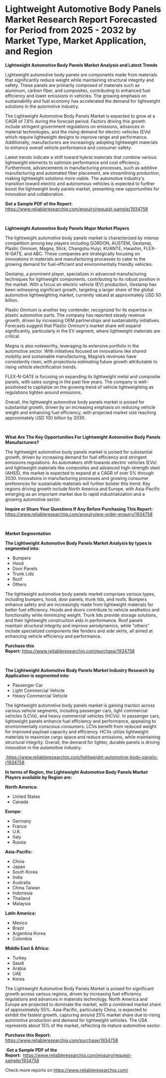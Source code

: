 <p><h1>Lightweight Automotive Body Panels Market Research Report Forecasted for Period from 2025 -  2032 by Market Type, Market Application, and Region</h1></p><p><strong>Lightweight Automotive Body Panels Market Analysis and Latest Trends</strong></p>
<p><p>Lightweight automotive body panels are components made from materials that significantly reduce weight while maintaining structural integrity and safety. These panels are primarily composed of materials such as aluminum, carbon fiber, and composites, contributing to enhanced fuel efficiency and lower emissions in vehicles. The growing emphasis on sustainability and fuel economy has accelerated the demand for lightweight solutions in the automotive industry.</p><p>The Lightweight Automotive Body Panels Market is expected to grow at a CAGR of 7.8% during the forecast period. Factors driving this growth include stringent government regulations on emissions, advances in material technologies, and the rising demand for electric vehicles (EVs) which require lightweight designs to improve range and performance. Additionally, manufacturers are increasingly adopting lightweight materials to enhance overall vehicle performance and consumer safety.</p><p>Latest trends indicate a shift toward hybrid materials that combine various lightweight elements to optimize performance and cost efficiency. Furthermore, advancements in manufacturing processes, such as additive manufacturing and automated fiber placement, are streamlining production, making lightweight solutions more viable. The automotive industry's transition toward electric and autonomous vehicles is expected to further boost the lightweight body panels market, presenting new opportunities for innovation and collaboration.</p></p>
<p><strong>Get a Sample PDF of the Report:&nbsp;</strong> <a href="https://www.reliableresearchiq.com/enquiry/request-sample/1934758?utm_campaign=3099&utm_medium=2&utm_source=Github&utm_content=ia&utm_term=30032025&utm_id=lightweight-automotive-body-panels">https://www.reliableresearchiq.com/enquiry/request-sample/1934758</a></p>
<p>&nbsp;</p>
<p><strong>Lightweight Automotive Body Panels Major Market Players</strong></p>
<p><p>The lightweight automotive body panels market is characterized by intense competition among key players including GORDON, AUSTEM, Gestamp, Plastic Omnium, Magna, Stick, Changshu Huiyi, KUANTE, Hwashin, FLEX-N-GATE, and ABC. These companies are strategically focusing on innovations in materials and manufacturing processes to cater to the growing demand for fuel-efficient and environmentally friendly vehicles.</p><p>Gestamp, a prominent player, specializes in advanced manufacturing techniques for lightweight components, contributing to its robust position in the market. With a focus on electric vehicle (EV) production, Gestamp has been witnessing significant growth, targeting a larger share of the global automotive lightweighting market, currently valued at approximately USD 50 billion.</p><p>Plastic Omnium is another key contender, recognized for its expertise in plastic automotive parts. The company has reported steady revenue growth, driven by increasing OEM partnerships and sustainability initiatives. Forecasts suggest that Plastic Omnium's market share will expand significantly, particularly in the EV segment, where lightweight materials are critical.</p><p>Magna is also noteworthy, leveraging its extensive portfolio in the automotive sector. With initiatives focused on innovations like shared mobility and sustainable manufacturing, Magna’s revenues have consistently risen, with projections estimating future growth attributable to rising vehicle electrification trends.</p><p>FLEX-N-GATE is focusing on expanding its lightweight metal and composite panels, with sales surging in the past few years. The company is well-positioned to capitalize on the growing trend of vehicle lightweighting as regulations tighten around emissions.</p><p>Overall, the lightweight automotive body panels market is poised for substantial growth, driven by an increasing emphasis on reducing vehicle weight and enhancing fuel efficiency, with projected market size reaching approximately USD 100 billion by 2030.</p></p>
<p>&nbsp;</p>
<p><strong>What Are The Key Opportunities For Lightweight Automotive Body Panels Manufacturers?</strong></p>
<p><p>The lightweight automotive body panels market is poised for substantial growth, driven by increasing demand for fuel efficiency and stringent emissions regulations. As automakers shift towards electric vehicles (EVs) and lightweight materials like composites and advanced high-strength steel (AHSS), the market is expected to expand at a CAGR of over 5% through 2030. Innovations in manufacturing processes and growing consumer preferences for sustainable materials will further bolster this trend. Key regions driving growth include North America and Europe, with Asia-Pacific emerging as an important market due to rapid industrialization and a growing automotive sector.</p></p>
<p><strong>Inquire or Share Your Questions If Any Before Purchasing This Report:</strong> <a href="https://www.reliableresearchiq.com/enquiry/pre-order-enquiry/1934758?utm_campaign=3099&utm_medium=2&utm_source=Github&utm_content=ia&utm_term=30032025&utm_id=lightweight-automotive-body-panels">https://www.reliableresearchiq.com/enquiry/pre-order-enquiry/1934758</a></p>
<p>&nbsp;</p>
<p><strong>Market Segmentation</strong></p>
<p><strong>The Lightweight Automotive Body Panels Market Analysis by types is segmented into:</strong></p>
<p><ul><li>Bumpers</li><li>Hood</li><li>Door Panels</li><li>Trunk Lids</li><li>Roof</li><li>Others</li></ul></p>
<p><p>The lightweight automotive body panels market comprises various types, including bumpers, hood, door panels, trunk lids, and roofs. Bumpers enhance safety and are increasingly made from lightweight materials for better fuel efficiency. Hoods and doors contribute to vehicle aesthetics and functionality while minimizing weight. Trunk lids provide storage solutions, and their lightweight construction aids in performance. Roof panels maintain structural integrity and improve aerodynamics, while "others" include specialized components like fenders and side skirts, all aimed at enhancing vehicle efficiency and performance.</p></p>
<p><strong>Purchase this Report:&nbsp;</strong><a href="https://www.reliableresearchiq.com/purchase/1934758?utm_campaign=3099&utm_medium=2&utm_source=Github&utm_content=ia&utm_term=30032025&utm_id=lightweight-automotive-body-panels">https://www.reliableresearchiq.com/purchase/1934758</a></p>
<p>&nbsp;</p>
<p><strong>The Lightweight Automotive Body Panels Market Industry Research by Application is segmented into:</strong></p>
<p><ul><li>Passenger Car</li><li>Light Commercial Vehicle</li><li>Heavy Commercial Vehicle</li></ul></p>
<p><p>The lightweight automotive body panels market is gaining traction across various vehicle segments, including passenger cars, light commercial vehicles (LCVs), and heavy commercial vehicles (HCVs). In passenger cars, lightweight panels enhance fuel efficiency and performance, appealing to environmentally conscious consumers. LCVs benefit from reduced weight for improved payload capacity and efficiency. HCVs utilize lightweight materials to maximize cargo space and reduce emissions, while maintaining structural integrity. Overall, the demand for lighter, durable panels is driving innovation in the automotive industry.</p></p>
<p><a href="https://www.reliableresearchiq.com/lightweight-automotive-body-panels-r1934758?utm_campaign=3099&utm_medium=2&utm_source=Github&utm_content=ia&utm_term=30032025&utm_id=lightweight-automotive-body-panels">&nbsp;https://www.reliableresearchiq.com/lightweight-automotive-body-panels-r1934758</a></p>
<p><strong>In terms of Region, the Lightweight Automotive Body Panels Market Players available by Region are:</strong></p>
<p>
    <p> <strong> North America: </strong>
        <ul>
            <li>United States</li>
            <li>Canada</li>
        </ul>
        </p> 
    <p> <strong> Europe: </strong>
        <ul>
            <li>Germany</li>
            <li>France</li>
            <li>U.K.</li>
            <li>Italy</li>
            <li>Russia</li>
        </ul>
        </p> 
    <p> <strong> Asia-Pacific: </strong>
        <ul>
            <li>China</li>
            <li>Japan</li>
            <li>South Korea</li>
            <li>India</li>
            <li>Australia</li>
            <li>China Taiwan</li>
            <li>Indonesia</li>
            <li>Thailand</li>
            <li>Malaysia</li>
        </ul>
        </p> 
    <p> <strong> Latin America: </strong>
        <ul>
            <li>Mexico</li>
            <li>Brazil</li>
            <li>Argentina Korea</li>
            <li>Colombia</li>
        </ul>
        </p> 
    <p> <strong> Middle East & Africa: </strong>
        <ul>
            <li>Turkey</li>
            <li>Saudi</li>
            <li>Arabia</li>
            <li>UAE</li>
            <li>Korea</li>
        </ul>
    </p>
    </p>
<p><p>The Lightweight Automotive Body Panels Market is poised for significant growth across various regions, driven by increasing fuel efficiency regulations and advances in materials technology. North America and Europe are projected to dominate the market, with a combined market share of approximately 55%. Asia-Pacific, particularly China, is expected to exhibit the fastest growth, capturing around 25% market share due to rising automotive production and demand for lightweight vehicles. The USA represents about 15% of the market, reflecting its mature automotive sector.</p></p>
<p><strong>Purchase this Report: </strong><a href="https://www.reliableresearchiq.com/purchase/1934758?utm_campaign=3099&utm_medium=2&utm_source=Github&utm_content=ia&utm_term=30032025&utm_id=lightweight-automotive-body-panels">https://www.reliableresearchiq.com/purchase/1934758</a></p>
<p>&nbsp;<strong>Get a Sample PDF of the Report:&nbsp;&nbsp;</strong><a href="https://www.reliableresearchiq.com/enquiry/request-sample/1934758?utm_campaign=3099&utm_medium=2&utm_source=Github&utm_content=ia&utm_term=30032025&utm_id=lightweight-automotive-body-panels">https://www.reliableresearchiq.com/enquiry/request-sample/1934758</a></p>
<p><strong></strong></p>
<p>Check more reports on <a href="https://www.reliableresearchiq.com/?utm_campaign=3099&utm_medium=2&utm_source=Github&utm_content=ia&utm_term=30032025&utm_id=lightweight-automotive-body-panels">https://www.reliableresearchiq.com/</a></p>